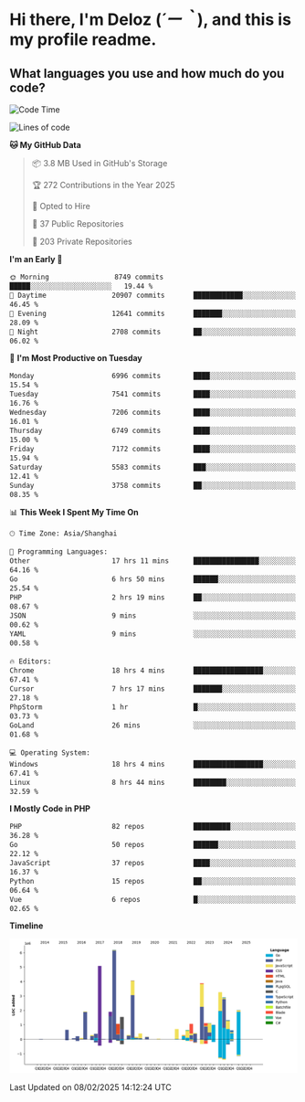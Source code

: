 # **Hi there, I'm Deloz (*´ー｀*), and this is my profile readme.**

## **What languages you use and how much do you code?**

<!--START_SECTION:waka-->
![Code Time](http://img.shields.io/badge/Code%20Time-5%2C628%20hrs%206%20mins-blue)

![Lines of code](https://img.shields.io/badge/From%20Hello%20World%20I%27ve%20Written-44.7%20million%20lines%20of%20code-blue)

**🐱 My GitHub Data** 

> 📦 3.8 MB Used in GitHub's Storage 
 > 
> 🏆 272 Contributions in the Year 2025
 > 
> 💼 Opted to Hire
 > 
> 📜 37 Public Repositories 
 > 
> 🔑 203 Private Repositories 
 > 
**I'm an Early 🐤** 

```text
🌞 Morning                8749 commits        █████░░░░░░░░░░░░░░░░░░░░   19.44 % 
🌆 Daytime                20907 commits       ████████████░░░░░░░░░░░░░   46.45 % 
🌃 Evening                12641 commits       ███████░░░░░░░░░░░░░░░░░░   28.09 % 
🌙 Night                  2708 commits        ██░░░░░░░░░░░░░░░░░░░░░░░   06.02 % 
```
📅 **I'm Most Productive on Tuesday** 

```text
Monday                   6996 commits        ████░░░░░░░░░░░░░░░░░░░░░   15.54 % 
Tuesday                  7541 commits        ████░░░░░░░░░░░░░░░░░░░░░   16.76 % 
Wednesday                7206 commits        ████░░░░░░░░░░░░░░░░░░░░░   16.01 % 
Thursday                 6749 commits        ████░░░░░░░░░░░░░░░░░░░░░   15.00 % 
Friday                   7172 commits        ████░░░░░░░░░░░░░░░░░░░░░   15.94 % 
Saturday                 5583 commits        ███░░░░░░░░░░░░░░░░░░░░░░   12.41 % 
Sunday                   3758 commits        ██░░░░░░░░░░░░░░░░░░░░░░░   08.35 % 
```


📊 **This Week I Spent My Time On** 

```text
🕑︎ Time Zone: Asia/Shanghai

💬 Programming Languages: 
Other                    17 hrs 11 mins      ████████████████░░░░░░░░░   64.16 % 
Go                       6 hrs 50 mins       ██████░░░░░░░░░░░░░░░░░░░   25.54 % 
PHP                      2 hrs 19 mins       ██░░░░░░░░░░░░░░░░░░░░░░░   08.67 % 
JSON                     9 mins              ░░░░░░░░░░░░░░░░░░░░░░░░░   00.62 % 
YAML                     9 mins              ░░░░░░░░░░░░░░░░░░░░░░░░░   00.58 % 

🔥 Editors: 
Chrome                   18 hrs 4 mins       █████████████████░░░░░░░░   67.41 % 
Cursor                   7 hrs 17 mins       ███████░░░░░░░░░░░░░░░░░░   27.18 % 
PhpStorm                 1 hr                █░░░░░░░░░░░░░░░░░░░░░░░░   03.73 % 
GoLand                   26 mins             ░░░░░░░░░░░░░░░░░░░░░░░░░   01.68 % 

💻 Operating System: 
Windows                  18 hrs 4 mins       █████████████████░░░░░░░░   67.41 % 
Linux                    8 hrs 44 mins       ████████░░░░░░░░░░░░░░░░░   32.59 % 
```

**I Mostly Code in PHP** 

```text
PHP                      82 repos            █████████░░░░░░░░░░░░░░░░   36.28 % 
Go                       50 repos            ██████░░░░░░░░░░░░░░░░░░░   22.12 % 
JavaScript               37 repos            ████░░░░░░░░░░░░░░░░░░░░░   16.37 % 
Python                   15 repos            ██░░░░░░░░░░░░░░░░░░░░░░░   06.64 % 
Vue                      6 repos             █░░░░░░░░░░░░░░░░░░░░░░░░   02.65 % 
```



**Timeline**

![Lines of Code chart](https://raw.githubusercontent.com/deloz/deloz/main/assets/bar_graph.png)


 Last Updated on 08/02/2025 14:12:24 UTC
<!--END_SECTION:waka-->
